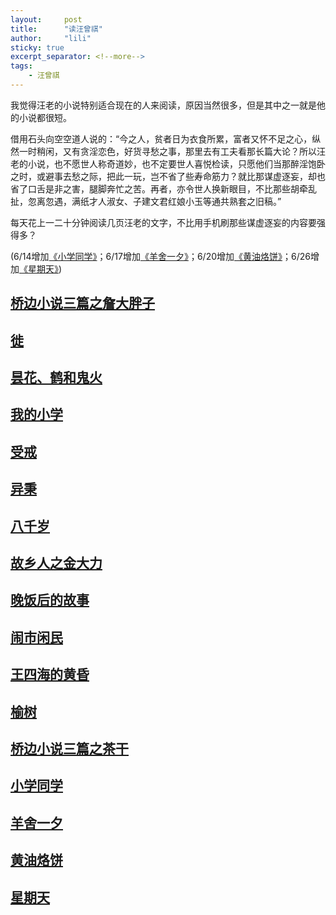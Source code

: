 ```yaml
---
layout:     post
title:      "读汪曾祺"
author:     "lili"
sticky: true
excerpt_separator: <!--more-->
tags:
    - 汪曾祺
---
```


 我觉得汪老的小说特别适合现在的人来阅读，原因当然很多，但是其中之一就是他的小说都很短。

借用石头向空空道人说的：“今之人，贫者日为衣食所累，富者又怀不足之心，纵然一时稍闲，又有贪淫恋色，好货寻愁之事，那里去有工夫看那长篇大论？所以汪老的小说，也不愿世人称奇道妙，也不定要世人喜悦检读，只愿他们当那醉淫饱卧之时，或避事去愁之际，把此一玩，岂不省了些寿命筋力？就比那谋虚逐妄，却也省了口舌是非之害，腿脚奔忙之苦。再者，亦令世人换新眼目，不比那些胡牵乱扯，忽离忽遇，满纸才人淑女、子建文君红娘小玉等通共熟套之旧稿。” 

每天花上一二十分钟阅读几页汪老的文字，不比用手机刷那些谋虚逐妄的内容要强得多？

<span class='zz'>(6/14增加[《小学同学》](/wang/xiaoxuetongxue)；6/17增加[《羊舍一夕》](/wang/yangsheyixi)；6/20增加[《黄油烙饼》](/wang/huangyoulaobing)；6/26增加[《星期天》](/wang/xingqitian))</span>

 <!--more-->



## [桥边小说三篇之詹大胖子](/wang/zhan)


## [徙](/wang/xi)


## [昙花、鹤和鬼火](/wang/tanhua)

## [我的小学](/wang/xiaoxue)

## [受戒](/wang/shoujie)

## [异秉](/wang/yibing)

## [八千岁](/wang/baqiansui)

## [故乡人之金大力](/wang/jindali)

## [晚饭后的故事](/wang/wanfanhoudegushi)

## [闹市闲民](/wang/naoshixianmin)

## [王四海的黄昏](/wang/wangsihaidehuanghun)

## [榆树](/wang/yushu)

## [桥边小说三篇之茶干](/wang/chagan)

## [小学同学](/wang/xiaoxuetongxue)

## [羊舍一夕](/wang/yangsheyixi)

## [黄油烙饼](/wang/huangyoulaobing)

## [星期天](/wang/xingqitian)
